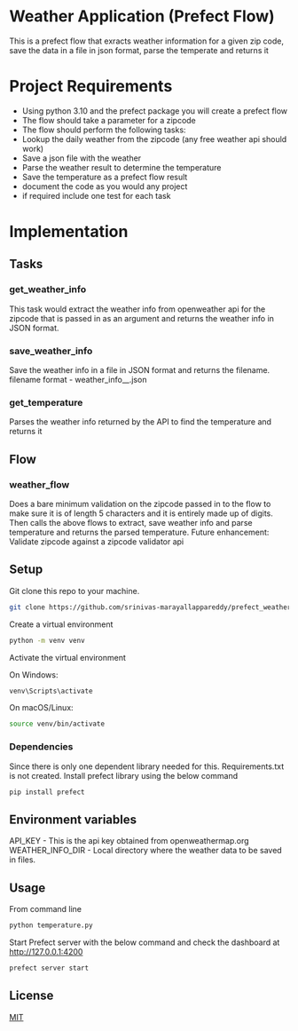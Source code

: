 # Weather Application (Prefect Flow)

This is a prefect flow that exracts weather information for a given zip code, save the data in a file in json format, parse the temperate and returns it

# Project Requirements

* Using python 3.10 and the prefect package you will create a prefect flow
* The flow should take a parameter for a zipcode
* The flow should perform the following tasks:
* Lookup the daily weather from the zipcode (any free weather api should work)
* Save a json file with the weather
* Parse the weather result to determine the temperature
* Save the temperature as a prefect flow result
* document the code as you would any project
* if required include one test for each task

# Implementation

## Tasks
### get_weather_info
This task would extract the weather info from openweather api for the zipcode that is passed in as an argument and returns the weather info in JSON format.

### save_weather_info
Save the weather info in a file in JSON format and returns the filename. 
filename format - weather_info_<zipcode>_<yyyymmddhhmmss>.json

### get_temperature
Parses the weather info returned by the API to find the temperature and returns it

## Flow
### weather_flow
Does a bare minimum validation on the zipcode passed in to the flow to make sure it is of length 5 characters and it is entirely made up of digits. Then calls the above flows to extract, save weather info and parse temperature and returns the parsed temperature.
Future enhancement: Validate zipcode against a zipcode validator api

## Setup

Git clone this repo to your machine.

```bash
git clone https://github.com/srinivas-marayallappareddy/prefect_weather_flow.git
```
Create a virtual environment

```bash
python -m venv venv
```
Activate the virtual environment

On Windows: 
```bash
venv\Scripts\activate
```

On macOS/Linux:
```bash
source venv/bin/activate
```

### Dependencies
Since there is only one dependent library needed for this. Requirements.txt is not created.
Install prefect library using the below command

```bash
pip install prefect
```

## Environment variables
API_KEY - This is the api key obtained from openweathermap.org
WEATHER_INFO_DIR - Local directory where the weather data to be saved in files. 

## Usage

From command line

```bash
python temperature.py
```

Start Prefect server with the below command and check the dashboard at  http://127.0.0.1:4200

```bash
prefect server start
```

## License

[MIT](https://choosealicense.com/licenses/mit/)

